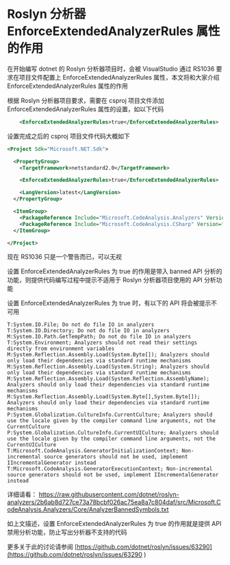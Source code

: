 # Roslyn 分析器 EnforceExtendedAnalyzerRules 属性的作用

在开始编写 dotnet 的 Roslyn 分析器项目时，会被 VisualStudio 通过 RS1036 要求在项目文件配置上 EnforceExtendedAnalyzerRules 属性，本文将和大家介绍 EnforceExtendedAnalyzerRules 属性的作用

<!--more-->
<!-- CreateTime:2023/6/7 8:54:59 -->


<!-- 发布 -->
<!-- 博客 -->
<!-- 标签：Roslyn,MSBuild,编译器,SourceGenerator,生成代码 -->

根据 Roslyn 分析器项目要求，需要在 csproj 项目文件添加 EnforceExtendedAnalyzerRules 属性的设置，如以下代码

```xml
    <EnforceExtendedAnalyzerRules>true</EnforceExtendedAnalyzerRules>
```

设置完成之后的 csproj 项目文件代码大概如下

```xml
<Project Sdk="Microsoft.NET.Sdk">

  <PropertyGroup>
    <TargetFramework>netstandard2.0</TargetFramework>

    <EnforceExtendedAnalyzerRules>true</EnforceExtendedAnalyzerRules>

    <LangVersion>latest</LangVersion>
  </PropertyGroup>

  <ItemGroup>
    <PackageReference Include="Microsoft.CodeAnalysis.Analyzers" Version="3.3.4" PrivateAssets="all" />
    <PackageReference Include="Microsoft.CodeAnalysis.CSharp" Version="4.6.0" PrivateAssets="all" />
  </ItemGroup>

</Project>
```

现在 RS1036 只是一个警告而已，可以无视

设置 EnforceExtendedAnalyzerRules 为 true 的作用是带入 banned API 分析的功能，则提供代码编写过程中提示不适用于 Roslyn 分析器项目使用的 API 分析功能

设置 EnforceExtendedAnalyzerRules 为 true 时，有以下的 API 将会被提示不可用

```
T:System.IO.File; Do not do file IO in analyzers
T:System.IO.Directory; Do not do file IO in analyzers
M:System.IO.Path.GetTempPath; Do not do file IO in analyzers
T:System.Environment; Analyzers should not read their settings directly from environment variables
M:System.Reflection.Assembly.Load(System.Byte[]); Analyzers should only load their dependencies via standard runtime mechanisms
M:System.Reflection.Assembly.Load(System.String); Analyzers should only load their dependencies via standard runtime mechanisms
M:System.Reflection.Assembly.Load(System.Reflection.AssemblyName); Analyzers should only load their dependencies via standard runtime mechanisms
M:System.Reflection.Assembly.Load(System.Byte[],System.Byte[]); Analyzers should only load their dependencies via standard runtime mechanisms
P:System.Globalization.CultureInfo.CurrentCulture; Analyzers should use the locale given by the compiler command line arguments, not the CurrentCulture
P:System.Globalization.CultureInfo.CurrentUICulture; Analyzers should use the locale given by the compiler command line arguments, not the CurrentUICulture
T:Microsoft.CodeAnalysis.GeneratorInitializationContext; Non-incremental source generators should not be used, implement IIncrementalGenerator instead
T:Microsoft.CodeAnalysis.GeneratorExecutionContext; Non-incremental source generators should not be used, implement IIncrementalGenerator instead
```

详细请看： <https://raw.githubusercontent.com/dotnet/roslyn-analyzers/2b6ab8d727ce73a78bcbf026ac75ea8a7c804daf/src/Microsoft.CodeAnalysis.Analyzers/Core/AnalyzerBannedSymbols.txt>

如上文描述，设置 EnforceExtendedAnalyzerRules 为 true 的作用就是提供 API 禁用分析功能，防止写出分析器不支持的代码

更多关于此的讨论请参阅 [https://github.com/dotnet/roslyn/issues/63290](https://github.com/dotnet/roslyn/issues/63290 )